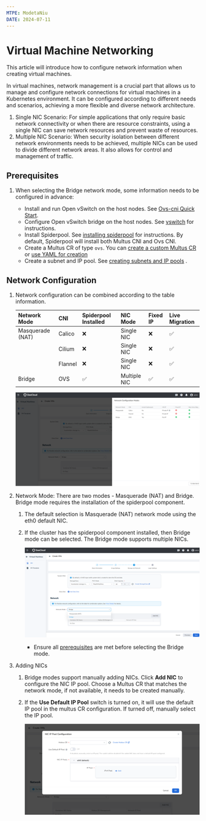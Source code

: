 ```yaml
---
MTPE: ModetaNiu
DATE: 2024-07-11
---
```


# Virtual Machine Networking

This article will introduce how to configure network information when creating virtual machines.

In virtual machines, network management is a crucial part that allows us to manage and configure network connections 
for virtual machines in a Kubernetes environment. It can be configured according to different needs and scenarios, 
achieving a more flexible and diverse network architecture.

1. Single NIC Scenario: For simple applications that only require basic network connectivity or when there are 
   resource constraints, using a single NIC can save network resources and prevent waste of resources.
2. Multiple NIC Scenario: When security isolation between different network environments needs to be achieved, 
   multiple NICs can be used to divide different network areas. It also allows for control and management of traffic.

## Prerequisites

1. When selecting the Bridge network mode, some information needs to be configured in advance:

    - Install and run Open vSwitch on the host nodes. See  [Ovs-cni Quick Start](https://spidernet-io.github.io/spiderpool/v0.9/usage/install/underlay/get-started-ovs/#_1).
    - Configure Open vSwitch bridge on the host nodes. See [vswitch](https://spidernet-io.github.io/spiderpool/v0.9/usage/install/underlay/get-started-ovs/#configure-open-vswitch-bridge-on-the-node) for instructions.
    - Install Spiderpool. See [installing spiderpool](../../network/modules/spiderpool/install/install.md#how-to-install-spiderpool) for instructions. By default, Spiderpool will install both Multus CNI and Ovs CNI.
    - Create a Multus CR of type `ovs`. You can [create a custom Multus CR](../../network/config/multus-cr.md#create-a-custom-multus-cr) or [use YAML for creation](https://spidernet-io.github.io/spiderpool/v0.9/usage/install/underlay/get-started-ovs-zh_CN/#spiderpool)
    - Create a subnet and IP pool. See [creating subnets and IP pools](../../network/config/ippool/createpool.md)
.
## Network Configuration

1. Network configuration can be combined according to the table information.

    | Network Mode       | CNI     | Spiderpool Installed | NIC Mode    | Fixed IP         | Live Migration |
    | ------------------ | ------- | -------------------- | ----------- | ----------------- | -------------- |
    | Masquerade (NAT)   | Calico  | ❌                   | Single NIC  | ❌               | ✅            |
    |                    | Cilium  | ❌                   | Single NIC  | ❌               | ✅            |
    |                    | Flannel | ❌                   | Single NIC  | ❌               | ✅            |
    | Bridge             | OVS     | ✅                   | Multiple NIC| ✅               | ✅           |
    
    ![Network Config](../images/createvm-net01.png)

2. Network Mode: There are two modes - Masquerade (NAT) and Bridge. Bridge mode requires the installation of 
   the spiderpool component.

    1. The default selection is Masquerade (NAT) network mode using the eth0 default NIC.
      
    2. If the cluster has the spiderpool component installed, then Bridge mode can be selected. The Bridge mode 
       supports multiple NICs.

        ![Network Mode](../images/createvm-net02.png)
        
        - Ensure all [prerequisites](#prerequisites) are met before selecting the Bridge mode.

3. Adding NICs
   
    1. Bridge modes support manually adding NICs. Click __Add NIC__ to configure the NIC IP pool. Choose a Multus CR 
       that matches the network mode, if not available, it needs to be created manually.
    
    2. If the __Use Default IP Pool__ switch is turned on, it will use the default IP pool in the multus CR 
       configuration. If turned off, manually select the IP pool.
       
        ![Add NIC](../images/createvm-net03.png)
